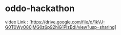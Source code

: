 ﻿# oddo-hackathon


video Link : [https://drive.google.com/file/d/1kVJ-G0T0WyO80jMG0z6p92hlG1PlzBdI/view?usp=sharing]
